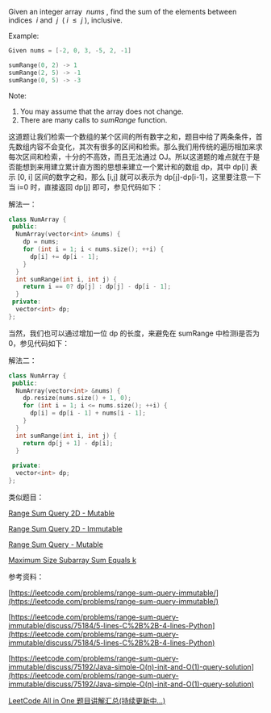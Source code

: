Given an integer array  _nums_ , find the sum of the elements between indices  _i_ and  _j_  ( _i_  ≤  _j_ ), inclusive.

Example:

```cpp
Given nums = [-2, 0, 3, -5, 2, -1]

sumRange(0, 2) -> 1
sumRange(2, 5) -> -1
sumRange(0, 5) -> -3
```

Note:

1. You may assume that the array does not change.
2. There are many calls to _sumRange_ function.

这道题让我们检索一个数组的某个区间的所有数字之和，题目中给了两条条件，首先数组内容不会变化，其次有很多的区间和检索。那么我们用传统的遍历相加来求每次区间和检索，十分的不高效，而且无法通过 OJ。所以这道题的难点就在于是否能想到来用建立累计直方图的思想来建立一个累计和的数组 dp，其中 dp[i] 表示 [0, i] 区间的数字之和，那么 [i,j] 就可以表示为 dp[j]-dp[i-1]，这里要注意一下当 i=0 时，直接返回 dp[j] 即可，参见代码如下：

解法一：

```cpp
class NumArray {
 public:
  NumArray(vector<int> &nums) {
    dp = nums;
    for (int i = 1; i < nums.size(); ++i) {
      dp[i] += dp[i - 1];
    }
  }
  int sumRange(int i, int j) {
    return i == 0? dp[j] : dp[j] - dp[i - 1];
  }
 private:
  vector<int> dp;
};
```

当然，我们也可以通过增加一位 dp 的长度，来避免在 sumRange 中检测i是否为0，参见代码如下：

解法二：

```cpp
class NumArray {
 public:
  NumArray(vector<int> &nums) {
    dp.resize(nums.size() + 1, 0);
    for (int i = 1; i <= nums.size(); ++i) {
      dp[i] = dp[i - 1] + nums[i - 1];
    }
  }
  int sumRange(int i, int j) {
    return dp[j + 1] - dp[i];
  }
    
 private:
  vector<int> dp;
};
```

类似题目：

[Range Sum Query 2D - Mutable](http://www.cnblogs.com/grandyang/p/5300458.html)

[Range Sum Query 2D - Immutable](http://www.cnblogs.com/grandyang/p/4958789.html)

[Range Sum Query - Mutable](http://www.cnblogs.com/grandyang/p/4985506.html)

[Maximum Size Subarray Sum Equals k](http://www.cnblogs.com/grandyang/p/5336668.html)

参考资料：

[https://leetcode.com/problems/range-sum-query-immutable/](https://leetcode.com/problems/range-sum-query-immutable/)

[https://leetcode.com/problems/range-sum-query-immutable/discuss/75184/5-lines-C%2B%2B-4-lines-Python](https://leetcode.com/problems/range-sum-query-immutable/discuss/75184/5-lines-C%2B%2B-4-lines-Python)

[](https://leetcode.com/problems/range-sum-query-immutable/discuss/75192/Java-simple-O(n)-init-and-O(1)-query-solution)[https://leetcode.com/problems/range-sum-query-immutable/discuss/75192/Java-simple-O(n)-init-and-O(1)-query-solution](https://leetcode.com/problems/range-sum-query-immutable/discuss/75192/Java-simple-O(n)-init-and-O(1)-query-solution)

[LeetCode All in One 题目讲解汇总(持续更新中...)](http://www.cnblogs.com/grandyang/p/4606334.html)